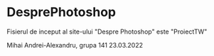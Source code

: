 # DesprePhotoshop

Fisierul de inceput al site-ului "Despre Photoshop" este "ProiectTW"

Mihai Andrei-Alexandru, grupa 141
  23.03.2022
